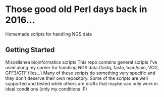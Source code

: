 # Those good old Perl days back in 2016...

Homemade scripts for handling NGS data

## Getting Started

Miscellanea bioinformatics scripts
This repo contains general scripts I've used along my career for handling NGS data (fastq, fasta, bam/sam, VCG, GFF3/GTF files...)
Many of these scripts do something very specific and they don't deserve their own repository. Some of the scripts are well supported
and tested while others are drafts that maybe can only work in ideal conditions (only my conditions :P)

